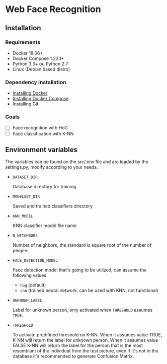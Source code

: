 # Web Face Recognition

## Installation

### Requirements

* Docker 18.06+
* Docker Compose 1.23.1+
* Python 3.3+ ou Python 2.7
* Linux (Debian based distro)

### Dependency installation

* [Installing Docker](https://docs.docker.com/v17.12/install/)
* [Installing Docker Compose](https://docs.docker.com/v17.09/compose/install/)
* [Installing Git](https://git-scm.com/book/pt-br/v1/Primeiros-passos-Instalando-Git)

### Goals

* [ ] Face recognition with HoG
* [ ] Face classification with K-NN

## Environment variables

The variables can be found on the src/.env file and are loaded by the settings.py, modify according to your needs.

* `DATASET_DIR`

    Database directory for training

* `MODELSET_DIR`
  
   Saved and trained classifiers directory

* `KNN_MODEL`
  
  KNN classifier model file name

* `N_NEIGHBORS`
  
  Number of neighbors, the standard is square root of the number of people.

* `FACE_DETECTION_MODEL`
  
  Face detection model that's going to be utilized, can assume the following values:
  * `hog` (default)
  * `cnn` (trained neural network, can be used with KNN, not functional)

* `UNKNOWN_LABEL`
  
  Label for unknown person, only activated when `THRESHOLD` assumes `TRUE`.

* `THRESHOLD`
  
  To activate predifined threshold on K-NN. When it assumes value TRUE, K-NN will return the label for unknown person. When it assumes value FALSE K-NN will return the label for the person that is the most resemblant of the individual from the test picture, even if it's not in the database it's recommended to generate Confusion Matrix.
  
